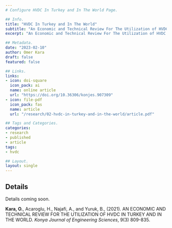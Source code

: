 ```yaml
---
# Configure HVDC In Turkey and In The World Page.

## Info.
title: "HVDC In Turkey and In The World"
subtitle: "An Economic and Technical Review For The Utilization of HVDC In Turkey and In The World"
excerpt: "An Economic and Technical Review For The Utilization of HVDC In Turkey and In The World" ## Shown on the Research Main Page, but does not shown on the Research Page.

## Metadata.
date: "2023-02-10"
author: Omer Kara
draft: false
featured: false

## Links.
links:
- icon: doi-square
  icon_pack: ai
  name: online article
  url: "https://doi.org/10.36306/konjes.907309"
- icon: file-pdf
  icon_pack: fas
  name: article
  url: "/research/02-hvdc-in-turkey-and-in-the-world/article.pdf"

## Tags and Categories.
categories:
- research
- published
- article
tags:
- hvdc

## Layout.
layout: single
---
```


## Details
Details coming soon.

**Kara, O.**, Acaroglu, H., Najafi, A., and Yuruk, B., (2021). AN ECONOMIC AND TECHNICAL REVIEW FOR THE UTILIZATION OF HVDC IN TURKEY AND IN THE WORLD. _Konya Journal of Engineering Sciences_, 9(3) 809-835. <a href="https://doi.org/10.36306/konjes.907309"><i class="ai ai-doi-square pr2"></i></a>

